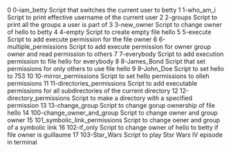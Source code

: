 0	0-iam_betty	Script that switches the current user to betty
1	1-who_am_i	Script to print effective username of the current user
2	2-groups	Script to print all the groups a user is part of
3	3-new_owner	Script to change owner of hello to betty
4	4-empty		Script to create empty file hello
5	5-execute	Script to add execute permission for the file owner
6	6-multiple_permissions Script to add execute permission for owner group owner and read permission to others
7	7-everybody	       Script to add execution permission to file hello for everybody
8	8-James_Bond	       Script that set permissions for only others to use file hello
9	9-John_Doe	       Script to set hello to 753
10	10-mirror_permissions  Script to set hello permissions to olleh permissions
11 	11-directories_permissions    Script to add executable permissions for all subdirectories of the current directory
12	12-directory_permissions      Script to make a directory with a specified permission
13	13-change_group		      Script to change gorup ownership of file hello
14	100-change_owner_and_group    Script to change owner and group owner
15 	101_symbolic_link_permissions Script to change oener and group of a symbolic link
16	102-if_only	Script to change owner of hello to betty if file owner is guillaume
17	103-Star_Wars	Script to play Stsr Wars IV episode in terminal